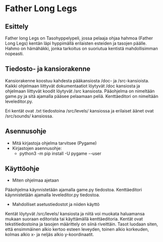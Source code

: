 # Father Long Legs

## Esittely

Father long Legs on Tasohyppelypeli, jossa pelaaja ohjaa hahmoa (Father Long Legs) kentän läpi hyppimällä erilaisten esteiden ja tasojen päälle.
Hahmo on hämähäkki, jonka tarkoitus on suoriutua kentistä mahdollisimman nopeasti.

## Tiedosto- ja kansiorakenne

Kansiorakenne koostuu kahdesta pääkansiosta /doc- ja /src-kansioista. 
Kaikki ohjelmaan liittyvät dokumentaatiot löytyvät /doc kansiosta ja ohjelmaan liittyvät koodit löytyvät /src kansiosta.
Pääohjelma on nimeltään game.py ja sitä ajamalla pääsee pelaamaan peliä. Kenttäeditori on nimeltään leveleditor.py.

Eri kentät ovat .txt tiedostoina /src/levels/ kansiossa ja erilaiset äänet ovat /src/sounds/ kansiossa.

## Asennusohje

  - Mitä kirjastoja ohjelma tarvitsee (Pygame)
  - Kirjastojen asennusohje:
      - python3 -m pip install -U pygame --user

## Käyttöohje

  - Miten ohjelmaa ajetaan
   
Pääohjelma käynnistetään ajamalla game.py tiedostoa. Kenttäeditori käynnistetään ajamalla leveleditor.py tiedostoa.

  - Mahdolliset asetustiedostot ja niiden käyttö

Kentät löytyvät /src/levels/ kansiosta ja niitä voi muokata haluamansa mukaan suoraan editorista tai käyttämällä kenttäeditoria.
Kentät ovat tekstitiedostoina ja tasojen määrittely on siinä riveittäin. 
Tasot luodaan siten, että ensimmäinen alkio kertoo esteen leveyden, toinen alkio korkeuden, kolmas alkio x- ja neljäs alkio y-koordinaatit.
